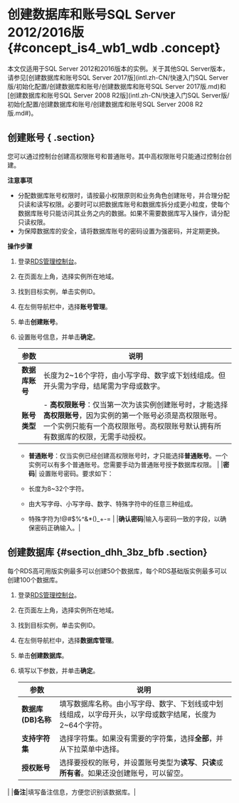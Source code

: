 # 创建数据库和账号SQL Server 2012/2016版 {#concept_is4_wb1_wdb .concept}

本文仅适用于SQL Server 2012和2016版本的实例。关于其他SQL Server版本，请参见[创建数据库和账号SQL Server 2017版](intl.zh-CN/快速入门SQL Server版/初始化配置/创建数据库和账号/创建数据库和账号SQL Server 2017版.md)和[创建数据库和账号SQL Server 2008 R2版](intl.zh-CN/快速入门SQL Server版/初始化配置/创建数据库和账号/创建数据库和账号SQL Server 2008 R2版.md#)。

## 创建账号 { .section}

您可以通过控制台创建高权限账号和普通账号。其中高权限账号只能通过控制台创建。

**注意事项**

-   分配数据库账号权限时，请按最小权限原则和业务角色创建账号，并合理分配只读和读写权限。必要时可以把数据库账号和数据库拆分成更小粒度，使每个数据库账号只能访问其业务之内的数据。如果不需要数据库写入操作，请分配只读权限。
-   为保障数据库的安全，请将数据库账号的密码设置为强密码，并定期更换。

**操作步骤**

1.  登录[RDS管理控制台](https://rds.console.aliyun.com/)。
2.  在页面左上角，选择实例所在地域。
3.  找到目标实例，单击实例ID。
4.  在左侧导航栏中，选择**账号管理**。
5.  单击**创建账号**。
6.  设置账号信息，并单击**确定**。

    |参数|说明|
    |--|--|
    |**数据库账号**|长度为2~16个字符，由小写字母、数字或下划线组成。但开头需为字母，结尾需为字母或数字。|
    |**账号类型**|     -   **高权限账号**：仅当第一次为该实例创建账号时，才能选择**高权限账号**，因为实例的第一个账号必须是高权限账号。一个实例只能有一个高权限账号。高权限账号默认拥有所有数据库的权限，无需手动授权。
    -   **普通账号**：仅当实例已经创建高权限账号时，才只能选择**普通账号**。一个实例可以有多个普通账号。您需要手动为普通账号授予数据库权限。
 |
    |**密码**| 设置账号密码。要求如下：

     -   长度为8~32个字符。
    -   由大写字母、小写字母、数字、特殊字符中的任意三种组成。
    -   特殊字符为!@\#$%^&\*\(\)\_+-=
 |
    |**确认密码**|输入与密码一致的字段，以确保密码正确输入。|


## 创建数据库 {#section_dhh_3bz_bfb .section}

每个RDS高可用版实例最多可以创建50个数据库，每个RDS基础版实例最多可以创建100个数据库。

1.  登录[RDS管理控制台](https://rds.console.aliyun.com/)。
2.  在页面左上角，选择实例所在地域。
3.  找到目标实例，单击实例ID。
4.  在左侧导航栏中，选择**数据库管理**。
5.  单击**创建数据库**。
6.  填写以下参数，并单击**确定**。

    |参数|说明|
    |--|--|
    |**数据库\(DB\)名称**|填写数据库名称。由小写字母、数字、下划线或中划线组成，以字母开头，以字母或数字结尾，长度为2~64个字符。|
    |**支持字符集**|选择字符集。如果没有需要的字符集，选择**全部**，并从下拉菜单中选择。|
    |**授权账号**|选择要授权的账号，并设置账号类型为**读写**、**只读**或**所有者**。如果还没创建账号，可以留空。

|
    |**备注**|填写备注信息，方便您识别该数据库。|


